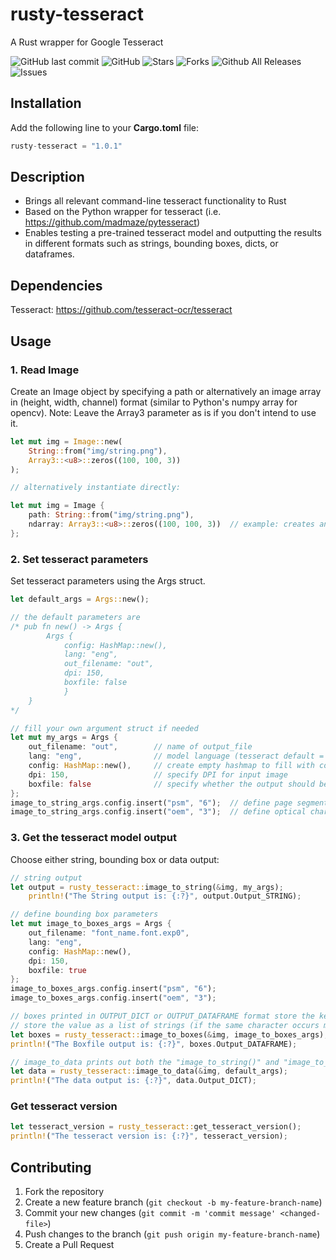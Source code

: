 # rusty-tesseract

A Rust wrapper for Google Tesseract

![GitHub last commit](https://img.shields.io/github/last-commit/thomasgruebl/rusty-tesseract?style=plastic) ![GitHub](https://img.shields.io/github/license/thomasgruebl/rusty-tesseract?style=plastic) <a style="text-decoration: none" href="https://github.com/thomasgruebl/rusty-tesseract/stargazers">
<img src="https://img.shields.io/github/stars/thomasgruebl/rusty-tesseract.svg?style=plastic" alt="Stars">
</a>
<a style="text-decoration: none" href="https://github.com/thomasgruebl/rusty-tesseract/fork">
<img src="https://img.shields.io/github/forks/thomasgruebl/rusty-tesseract.svg?style=plastic" alt="Forks">
</a>
![Github All Releases](https://img.shields.io/github/downloads/thomasgruebl/rusty-tesseract/total.svg?style=plastic)
<a style="text-decoration: none" href="https://github.com/thomasgruebl/rusty-tesseract/issues">
<img src="https://img.shields.io/github/issues/thomasgruebl/rusty-tesseract.svg?style=plastic" alt="Issues">
</a>

## Installation

Add the following line to your <b>Cargo.toml</b> file:

```rust
rusty-tesseract = "1.0.1"
```

## Description

- Brings all relevant command-line tesseract functionality to Rust
- Based on the Python wrapper for tesseract (i.e. https://github.com/madmaze/pytesseract)
- Enables testing a pre-trained tesseract model and outputting the results in different formats such as strings, bounding boxes, dicts, or dataframes.

## Dependencies

Tesseract: https://github.com/tesseract-ocr/tesseract

## Usage

### 1. Read Image

Create an Image object by specifying a path or alternatively an image array in (height, width, channel) format (similar to Python's numpy array for opencv).
Note: Leave the Array3 parameter as is if you don't intend to use it.

```rust
let mut img = Image::new(
    String::from("img/string.png"),
    Array3::<u8>::zeros((100, 100, 3))
);

// alternatively instantiate directly:

let mut img = Image {
    path: String::from("img/string.png"),
    ndarray: Array3::<u8>::zeros((100, 100, 3))  // example: creates an 100x100 pixel image with 3 colour channels (RGB)
};
```

### 2. Set tesseract parameters

Set tesseract parameters using the Args struct.

```rust
let default_args = Args::new();

// the default parameters are
/* pub fn new() -> Args {
        Args {
            config: HashMap::new(),
            lang: "eng",
            out_filename: "out",
            dpi: 150,
            boxfile: false
            }
    }
*/

// fill your own argument struct if needed
let mut my_args = Args {
    out_filename: "out",        // name of output_file
    lang: "eng",                // model language (tesseract default = 'eng')
    config: HashMap::new(),     // create empty hashmap to fill with command line parameters such as --psm or --oem (see tesseract --help-extra)
    dpi: 150,                   // specify DPI for input image
    boxfile: false              // specify whether the output should be a bounding box or string output
};
image_to_string_args.config.insert("psm", "6");  // define page segmentation mode 6 (i.e. "Assume a single uniform block of text")
image_to_string_args.config.insert("oem", "3");  // define optical character recognition mode 3 (i.e. "Default, based on what is available")
```

### 3. Get the tesseract model output

Choose either string, bounding box or data output:

```rust
// string output
let output = rusty_tesseract::image_to_string(&img, my_args);
    println!("The String output is: {:?}", output.Output_STRING);

// define bounding box parameters
let mut image_to_boxes_args = Args {
    out_filename: "font_name.font.exp0",
    lang: "eng",
    config: HashMap::new(),
    dpi: 150,
    boxfile: true
};
image_to_boxes_args.config.insert("psm", "6");
image_to_boxes_args.config.insert("oem", "3");

// boxes printed in OUTPUT_DICT or OUTPUT_DATAFRAME format store the key as a string (i.e. the character) and
// store the value as a list of strings (if the same character occurs more than once)
let boxes = rusty_tesseract::image_to_boxes(&img, image_to_boxes_args);
println!("The Boxfile output is: {:?}", boxes.Output_DATAFRAME);

// image_to_data prints out both the "image_to_string()" and "image_to_boxes()" information + a creates a TSV table with confidences
let data = rusty_tesseract::image_to_data(&img, default_args);
println!("The data output is: {:?}", data.Output_DICT);
```

### Get tesseract version

```rust
let tesseract_version = rusty_tesseract::get_tesseract_version();
println!("The tesseract version is: {:?}", tesseract_version);
```

## Contributing

1. Fork the repository
2. Create a new feature branch (`git checkout -b my-feature-branch-name`)
3. Commit your new changes (`git commit -m 'commit message' <changed-file>`)
4. Push changes to the branch (`git push origin my-feature-branch-name`)
5. Create a Pull Request
